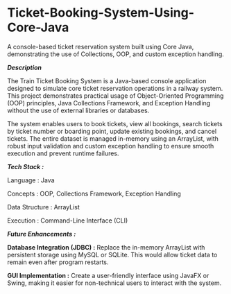 # Ticket-Booking-System-Using-Core-Java

A console-based ticket reservation system built using Core Java, demonstrating the use of Collections, OOP, and custom exception handling.

***Description***

The Train Ticket Booking System is a Java-based console application designed to simulate core ticket reservation operations in a railway system. This project demonstrates practical usage of Object-Oriented Programming (OOP) principles, Java Collections Framework, and Exception Handling without the use of external libraries or databases.

The system enables users to book tickets, view all bookings, search tickets by ticket number or boarding point, update existing bookings, and cancel tickets. The entire dataset is managed in-memory using an ArrayList, with robust input validation and custom exception handling to ensure smooth execution and prevent runtime failures.

***Tech Stack :***

Language : Java

Concepts : OOP, Collections Framework, Exception Handling

Data Structure : ArrayList

Execution : Command-Line Interface (CLI)

***Future Enhancements :*** 

**Database Integration (JDBC) :** Replace the in-memory ArrayList with persistent storage using MySQL or SQLite. This would allow ticket data to remain even after program restarts.

**GUI Implementation :** Create a user-friendly interface using JavaFX or Swing, making it easier for non-technical users to interact with the system.



